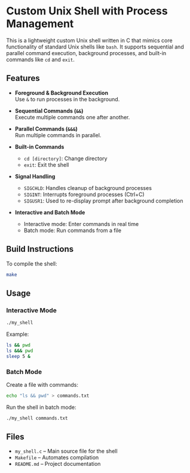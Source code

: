 # Custom Unix Shell with Process Management

This is a lightweight custom Unix shell written in C that mimics core functionality of standard Unix shells like `bash`. It supports sequential and parallel command execution, background processes, and built-in commands like `cd` and `exit`.

## Features

- **Foreground & Background Execution**  
  Use `&` to run processes in the background.

- **Sequential Commands (`&&`)**  
  Execute multiple commands one after another.

- **Parallel Commands (`&&&`)**  
  Run multiple commands in parallel.

- **Built-in Commands**  
  - `cd [directory]`: Change directory  
  - `exit`: Exit the shell

- **Signal Handling**
  - `SIGCHLD`: Handles cleanup of background processes
  - `SIGINT`: Interrupts foreground processes (Ctrl+C)
  - `SIGUSR1`: Used to re-display prompt after background completion

- **Interactive and Batch Mode**
  - Interactive mode: Enter commands in real time  
  - Batch mode: Run commands from a file

## Build Instructions

To compile the shell:

```bash
make
```

## Usage

### Interactive Mode
```bash
./my_shell
```

Example:
```bash
ls && pwd
ls &&& pwd
sleep 5 &
```

### Batch Mode
Create a file with commands:
```bash
echo "ls && pwd" > commands.txt
```

Run the shell in batch mode:
```bash
./my_shell commands.txt
```

## Files

- `my_shell.c` – Main source file for the shell
- `Makefile` – Automates compilation
- `README.md` – Project documentation

